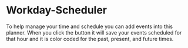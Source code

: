 # Workday-Scheduler
To help manage your time and schedule you can add events into this planner.
When you click the button it will save your events scheduled for that hour and it is color coded for the past, present, and future times.